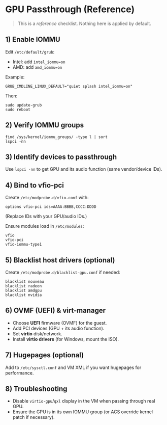 # GPU Passthrough (Reference)

> This is a *reference* checklist. Nothing here is applied by default.

## 1) Enable IOMMU
Edit `/etc/default/grub`:
- Intel: add `intel_iommu=on`
- AMD: add `amd_iommu=on`

Example:
```
GRUB_CMDLINE_LINUX_DEFAULT="quiet splash intel_iommu=on"
```
Then:
```
sudo update-grub
sudo reboot
```

## 2) Verify IOMMU groups
```
find /sys/kernel/iommu_groups/ -type l | sort
lspci -nn
```

## 3) Identify devices to passthrough
Use `lspci -nn` to get GPU and its audio function (same vendor/device IDs).

## 4) Bind to vfio-pci
Create `/etc/modprobe.d/vfio.conf` with:
```
options vfio-pci ids=AAAA:BBBB,CCCC:DDDD
```
(Replace IDs with your GPU/audio IDs.)

Ensure modules load in `/etc/modules`:
```
vfio
vfio-pci
vfio-iommu-type1
```

## 5) Blacklist host drivers (optional)
Create `/etc/modprobe.d/blacklist-gpu.conf` if needed:
```
blacklist nouveau
blacklist radeon
blacklist amdgpu
blacklist nvidia
```

## 6) OVMF (UEFI) & virt-manager
- Choose **UEFI** firmware (OVMF) for the guest.
- Add PCI devices (GPU + its audio function).
- Set **virtio** disk/network.
- Install **virtio drivers** (for Windows, mount the ISO).

## 7) Hugepages (optional)
Add to `/etc/sysctl.conf` and VM XML if you want hugepages for performance.

## 8) Troubleshooting
- Disable `virtio-gpu`/`qxl` display in the VM when passing through real GPU.
- Ensure the GPU is in its own IOMMU group (or ACS override kernel patch if necessary).
